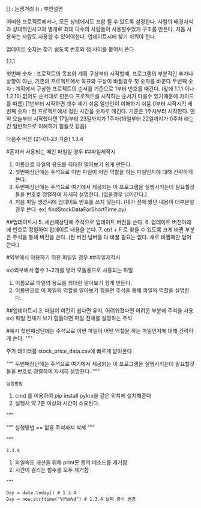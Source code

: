 [] : 논쟁거리 
() : 부연설명

어떠한 프로젝트에서나, 모든 상태에서도 포함 될 수 있도록 설정한다. 
사람의 배경지식과 상대적인사고와 별개로 최대 다수의 사람들이 사용할수있게 구조를 만든다.
처음 사용하는 사람도 사용할 수 있어야한다.
업데이트시에 찾기 쉬워야 한다. 

업데이트 숫자는 찾기 쉽도록 번호와 점 사이를 붙여서 쓴다

1.1.1

첫번째 숫자 : 프로젝트의 목표와 계획 구상부터 시작할때, 프로그램의 부분적인 추가나 상향이 아닌, 기존의 프로젝트에서 목표와 구상이 바뀔경우 첫 숫자를 바꾼다
두번째 숫자 : 계획에서 구상한 프로젝트의 순서를 기준으로 1부터 번호를 매긴다. (앞에 1.1.1 이나 1.2.1이 없어도 순서대로 만든다 프로젝트를 시작하는 순서가 다를수 있기때문에 가이드를 따름)
[1번부터 시작하면 갯수 세기 쉬움 일반인이 이해하기 쉬움 0부터 시작시?]
세번째 숫자 : 현 프로젝트에서 걸린 시간을 숫자로 매긴다. 기준은 1주차부터 시작한다. 
만약 오늘부터 시작했다면 17일부터 23일까지가 1주차(16일부터 22일까지가 0주차 라는건 일반적으로 이해하기 힘들것 같음)

다음주 버전 (21-01-23 기준)
1.3.4

#혼자서 사용되는 메인 파일일 경우
##파일제작시
1. 이름으로 파일의 용도를 최대한 알아보기 쉽게 만든다.
2. 첫번째상단에는 주석으로 이번 파일이 어떤 역할을 하는 파일인지에 대해 간략하게 쓴다.
3. 두번째상단에는 주석으로 여기에서 제공되는 이 프로그램을 실행시키는데 필요할것들을 번호로 정렬하여 자세히 설명한다. (없을경우 넘어간다.)
4. 처음 파일 생성시에 업데이트 번호를 쓰지 않는다. (내가 전에 봤던 내용이 대부분일경우 쓴다. ex) findStockDataForShortTime.py)

##업데이트시
5. 세번째상단에 주석으로 업데이트 버전을 쓴다.
6. 업데이트 버전아래에 번호로 정렬하여 업데이트 내용을 쓴다.
7. ctrl + F 로 찾을 수 있도록 크게 바뀐 부분은 주석을 통해 버전을 쓴다. 
(전 버전 넘버를 다 바꿀 필요는 없다. 새로 바뀔때만 덮어쓴다.)   

#외부에서 이용하기 위한 파일일 경우
##파일제작시

ex)외부에서 함수 1~2개를 넣어 모듈용으로 사용되는 파일

1. 이름으로 파일의 용도를 최대한 알아보기 쉽게 만든다.
2. 이름만으로 이 파일의 역할을 알아보기 힘들면 주석을 통해 파일의 역할을 설명한다.

##업데이트시
3. 파일이 여전히 쉽다면 유지, 어려워졌다면 어려운 부분에 주석을 사용 
ex) 파일 전체가 보기 힘들다면 파일 전체를 설명하는 주석

#예시
첫번째상단에는 주석으로 이번 파일이 어떤 역할을 하는 파일인지에 대해 간략하게 쓴다. 
"""

주가 데이터를 stock_price_data.csv에 빠르게 받아온다 

"""
두번째상단에는 주석으로 여기에서 제공되는 이 프로그램을 실행시키는데 필요할것들을 번호로 정렬하여 자세히 설명한다.
"""

    실행방법
1. cmd 를 이용하여 pip install pykrx을 같은 위치에 설치해준다
2. 실행시 약 7분 이상의 시간이 소요된다.

"""


"""
    실행방법 == 없음
      주석까지 삭제
"""



"""

    1.3.4
1. 파일속도 개선을 위해 print문 등의 메소드를 제거함
2. 시간이 걸리는 함수를 모두 제거함 

"""


    Day = date.today() # 1.3.4
    Day = now.strftime("%Y%m%d") # 1.3.4 날짜 양식 변경 
